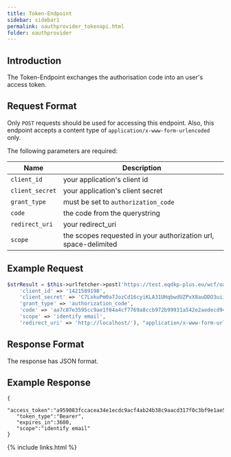 ```yaml
---
title: Token-Endpoint
sidebar: sidebar1
permalink: oauthprovider_tokenapi.html
folder: oauthprovider
---
```


## Introduction

The Token-Endpoint exchanges the authorisation code into an user's access token.

## Request Format

Only `POST` requests should be used for accessing this endpoint. Also, this endpoint accepts a content type of `application/x-www-form-urlencoded` only.

The following parameters are required:

| Name | Description |
|------|-------------|
|`client_id` | your application's client id |
|`client_secret` | your application's client secret |
|`grant_type` | must be set to `authorization_code` |
|`code` | the code from the querystring |
|`redirect_uri` | your redirect_uri |
|`scope` | the scopes requested in your authorization url, space-delimited |



## Example Request

```php
$strResult = $this->urlfetcher->post('https://test.eqdkp-plus.eu/wcf/oauth-token/', array(
	'client_id' => '1421589198', 
	'client_secret' => 'C7LxkuPm0a7JozCd16cyiKLA31UHqbwdUZPxX8auDDO3uiiFqa1Q7SRObHtLsd2k9pmYZqmAqKBlkf3ThCtScMSTzhz9DSfjW7GP0DAfNaWO0ZXNT8SzNqWO6yTfwVq7', 
	'grant_type' => 'authorization_code', 
	'code' => 'aa7c87e3595cc9ae1f04a4cf7769a8ccb972b99931a542e2aedecd9428aa7d8c18d6f16b2fa96020b4cf5aff44d8ce87bdec', 
	'scope' => 'identify email', 
	'redirect_uri' => 'http://localhost/'), "application/x-www-form-urlencoded; charset=utf-8");
```

## Response Format

The response has JSON format.

## Example Response


```
{ 
   "access_token":"a959083fccacea34e1ecdc9acf4ab24b38c9aacd317f0c3bf9e1ae51b25a5a5b10b92174d4327c60024307605e5d927c1a4bca1da94040a76f6c12be6e85a8a9457d83039068",
   "token_type":"Bearer",
   "expires_in":3600,
   "scope":"identify email"
}
```


{% include links.html %}
